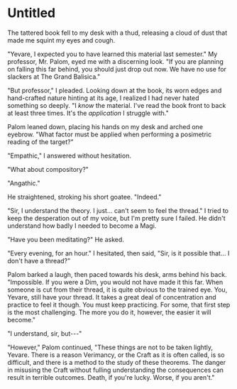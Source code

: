 # Untitled

The tattered book fell to my desk with a thud, releasing a cloud of dust that made me squint my eyes and cough.

"Yevare, I expected you to have learned this material last semester." My professor, Mr. Palom, eyed me with a discerning look. "If you are planning on falling this far behind, you should just drop out now. We have no use for slackers at The Grand Balisica."

"But professor," I pleaded. Looking down at the book, its worn edges and hand-crafted nature hinting at its age, I realized I had never hated something so deeply.  "I *know* the material. I've read the book front to back at least three times. It's the *application* I struggle with."

Palom leaned down, placing his hands on my desk and arched one eyebrow. "What factor must be applied when performing a posimetric reading of the target?"

"Empathic," I answered without hesitation.

"What about compository?"

"Angathic."

He straightened, stroking his short goatee. "Indeed."

"Sir, I understand the theory. I just... can't seem to feel the thread." I tried to keep the desperation out of my voice, but I'm pretty sure I failed. He didn't understand how badly I needed to become a Magi.

"Have you been meditating?" He asked.

"Every evening, for an hour." I hesitated, then said, "Sir, is it possible that... I don't have a thread?"

Palom barked a laugh, then paced towards his desk, arms behind his back. "Impossible. If you were a Dim, you would not have made it this far. When someone is cut from their thread, it is quite obvious to the trained eye. You, Yevare, still have your thread. It takes a great deal of concentration and practice to feel it though. You must keep practicing. For some, that first step is the most challenging. The more you do it, however, the easier it will become."

"I understand, sir, but---"

"However," Palom continued, "These things are not to be taken lightly, Yevare. There is a reason Verimancy, or the Craft as it is often called, is so difficult, and there is a method to the study of these theorems. The danger in misusing the Craft without fulling understanding the consequences can result in terrible outcomes. Death, if you're lucky. Worse, if you aren't."
